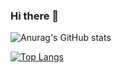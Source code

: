 ### Hi there 👋

![Anurag's GitHub stats](https://github-readme-stats.vercel.app/api?username=gkhupo&count_private=true&show_icons=true&theme=highcontrast)

[![Top Langs](https://github-readme-stats.vercel.app/api/top-langs/?username=gkhupo)](https://github.com/Gkhupo/DataRecodeModule)


<!--
**Gkhupo/Gkhupo** is a ✨ _special_ ✨ repository because its `README.md` (this file) appears on your GitHub profile.

Here are some ideas to get you started:

- 🔭 I’m currently working on ...
- 🌱 I’m currently learning ...
- 👯 I’m looking to collaborate on ...
- 🤔 I’m looking for help with ...
- 💬 Ask me about ...
- 📫 How to reach me: ...
- 😄 Pronouns: ...
- ⚡ Fun fact: ...
-->
